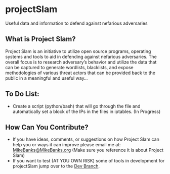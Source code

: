 # projectSlam
Useful data and information to defend against nefarious adversaries

## What is Project Slam?
Project Slam is an initiative to utilize open source programs, operating systems and tools to aid in defending against nefarious adversaries. The overall focus is to research adversary’s behavior and utilize the data that can be captured to generate wordlists, blacklists, and expose methodologies of various threat actors that can be provided back to the public in a meaningful and useful way…

## To Do List:
- Create a script (python/bash) that will go through the file and automatically set a block of the IPs in the files in iptables. (In Progress)

## How Can You Contribute?
- If you have ideas, comments, or suggestions on how Project Slam can help you or ways it can improve please email me at: MikeBanks@MikeBanks.org (Make sure you reference it is about Project Slam)
- If you want to test (AT YOU OWN RISK) some of tools in development for projectSlam jump over to the [Dev Branch](https://github.com/mikebanks/projectSlam/tree/Dev).
